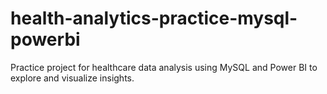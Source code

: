 # health-analytics-practice-mysql-powerbi
Practice project for healthcare data analysis using MySQL and Power BI to explore and visualize insights.

